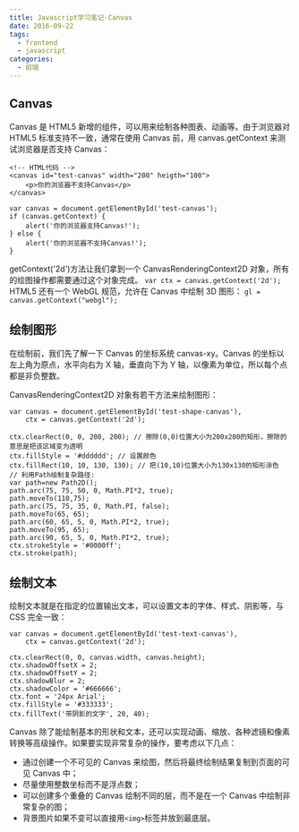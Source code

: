 ```yaml
---
title: Javascript学习笔记-Canvas
date: 2016-09-22
tags:
  - frontend
  - javascript
categories:
  - 前端
---
```


## Canvas

Canvas 是 HTML5 新增的组件，可以用来绘制各种图表、动画等。由于浏览器对 HTML5 标准支持不一致，通常在使用 Canvas 前，用 canvas.getContext 来测试浏览器是否支持 Canvas：

```
<!-- HTML代码 -->
<canvas id="test-canvas" width="200" heigth="100">
    <p>你的浏览器不支持Canvas</p>
</canvas>

var canvas = document.getElementById('test-canvas');
if (canvas.getContext) {
    alert('你的浏览器支持Canvas!');
} else {
    alert('你的浏览器不支持Canvas!');
}
```

getContext('2d')方法让我们拿到一个 CanvasRenderingContext2D 对象，所有的绘图操作都需要通过这个对象完成。
`var ctx = canvas.getContext('2d');`
HTML5 还有一个 WebGL 规范，允许在 Canvas 中绘制 3D 图形：
`gl = canvas.getContext("webgl");`

## 绘制图形

在绘制前，我们先了解一下 Canvas 的坐标系统 canvas-xy。Canvas 的坐标以左上角为原点，水平向右为 X 轴，垂直向下为 Y 轴，以像素为单位，所以每个点都是非负整数。

CanvasRenderingContext2D 对象有若干方法来绘制图形：

```
var canvas = document.getElementById('test-shape-canvas'),
    ctx = canvas.getContext('2d');

ctx.clearRect(0, 0, 200, 200); // 擦除(0,0)位置大小为200x200的矩形，擦除的意思是把该区域变为透明
ctx.fillStyle = '#dddddd'; // 设置颜色
ctx.fillRect(10, 10, 130, 130); // 把(10,10)位置大小为130x130的矩形涂色
// 利用Path绘制复杂路径:
var path=new Path2D();
path.arc(75, 75, 50, 0, Math.PI*2, true);
path.moveTo(110,75);
path.arc(75, 75, 35, 0, Math.PI, false);
path.moveTo(65, 65);
path.arc(60, 65, 5, 0, Math.PI*2, true);
path.moveTo(95, 65);
path.arc(90, 65, 5, 0, Math.PI*2, true);
ctx.strokeStyle = '#0000ff';
ctx.stroke(path);
```

## 绘制文本

绘制文本就是在指定的位置输出文本，可以设置文本的字体、样式、阴影等，与 CSS 完全一致：

```
var canvas = document.getElementById('test-text-canvas'),
    ctx = canvas.getContext('2d');

ctx.clearRect(0, 0, canvas.width, canvas.height);
ctx.shadowOffsetX = 2;
ctx.shadowOffsetY = 2;
ctx.shadowBlur = 2;
ctx.shadowColor = '#666666';
ctx.font = '24px Arial';
ctx.fillStyle = '#333333';
ctx.fillText('带阴影的文字', 20, 40);
```

Canvas 除了能绘制基本的形状和文本，还可以实现动画、缩放、各种滤镜和像素转换等高级操作。如果要实现非常复杂的操作，要考虑以下几点：

- 通过创建一个不可见的 Canvas 来绘图，然后将最终绘制结果复制到页面的可见 Canvas 中；
- 尽量使用整数坐标而不是浮点数；
- 可以创建多个重叠的 Canvas 绘制不同的层，而不是在一个 Canvas 中绘制非常复杂的图；
- 背景图片如果不变可以直接用`<img>`标签并放到最底层。
